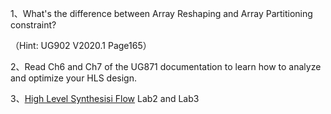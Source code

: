 1、What's the difference between Array Reshaping and Array Partitioning constraint?

（Hint: UG902 V2020.1 Page165）

2、Read Ch6 and Ch7 of the UG871 documentation to learn how to analyze and optimize your HLS design.

3、[High Level Synthesisi Flow](https://github.com/sazczmh/High-Level-Synthesis-Flow-on-Zynq-using-Vivado-HLS) Lab2 and Lab3